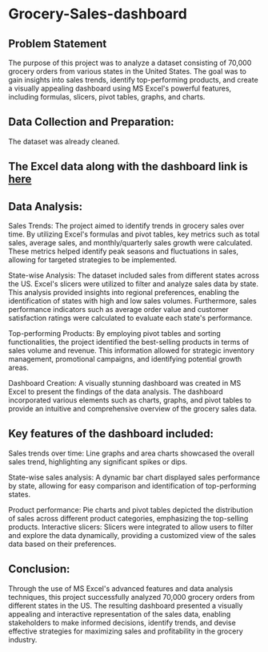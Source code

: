 # Grocery-Sales-dashboard
## Problem Statement
The purpose of this project was to analyze a dataset consisting of 70,000 grocery orders from various states in the United States. The goal was to gain insights into sales trends, identify top-performing products, and create a visually appealing dashboard using MS Excel's powerful features, including formulas, slicers, pivot tables, graphs, and charts.

## Data Collection and Preparation:
The dataset was already cleaned.

## The Excel data along with the dashboard link is [here](https://github.com/lordchan/Grocery-Sales-dashboard/blob/main/Sales_dashboard_project.xlsx) 

## Data Analysis:

Sales Trends: The project aimed to identify trends in grocery sales over time. By utilizing Excel's formulas and pivot tables, key metrics such as total sales, average sales, and monthly/quarterly sales growth were calculated. These metrics helped identify peak seasons and fluctuations in sales, allowing for targeted strategies to be implemented.

State-wise Analysis: The dataset included sales from different states across the US. Excel's slicers were utilized to filter and analyze sales data by state. This analysis provided insights into regional preferences, enabling the identification of states with high and low sales volumes. Furthermore, sales performance indicators such as average order value and customer satisfaction ratings were calculated to evaluate each state's performance.

Top-performing Products: By employing pivot tables and sorting functionalities, the project identified the best-selling products in terms of sales volume and revenue. This information allowed for strategic inventory management, promotional campaigns, and identifying potential growth areas.

Dashboard Creation:
A visually stunning dashboard was created in MS Excel to present the findings of the data analysis. The dashboard incorporated various elements such as charts, graphs, and pivot tables to provide an intuitive and comprehensive overview of the grocery sales data.

## Key features of the dashboard included:

Sales trends over time: Line graphs and area charts showcased the overall sales trend, highlighting any significant spikes or dips.

State-wise sales analysis: A dynamic bar chart displayed sales performance by state, allowing for easy comparison and identification of top-performing states.

Product performance: Pie charts and pivot tables depicted the distribution of sales across different product categories, emphasizing the top-selling products.
Interactive slicers: Slicers were integrated to allow users to filter and explore the data dynamically, providing a customized view of the sales data based on their preferences.

## Conclusion:
Through the use of MS Excel's advanced features and data analysis techniques, this project successfully analyzed 70,000 grocery orders from different states in the US. The resulting dashboard presented a visually appealing and interactive representation of the sales data, enabling stakeholders to make informed decisions, identify trends, and devise effective strategies for maximizing sales and profitability in the grocery industry.
